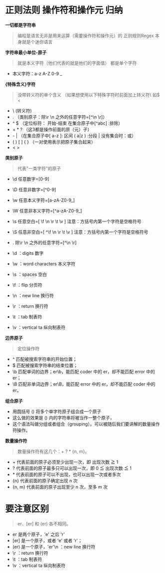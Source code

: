 # 正则法则 操作符和操作元 归纳

**一切都是字符串**

>编程是语言无非是用来运算（需要操作符和操作元）的 正则规则Regex 本身就是个迷你语言

**字符串最小单位-原子** 

>就是本义字符（他们代表的就是他们的字面值）  都是单个字符
* 本义字符：a-z A-Z 0-9 _ 

**{特殊含义}字符**

 >没带转义符的单个含义 （如果想使用以下特殊字符时前面加上转义符\ 如\$ \< 
 * \ (转义符) 
* .  （类别原子：除\r \n 之外的任意字符=[^\n \r]）          
* ^ $ （定位标符： 开始-结束   在集合原子中[^abc] :排除）
* \+   \*   ? （这3都是操作前面的原（元）子）
* \-  |       （在集合原子中[ a-z ]: 区间   ( a|z ) :分段  | 没有集合时：或）
* (  )   [  ]  {  }  （一对使用表示把原子集合起来） 
* <   >     

**类别原子**
>代表"一类字符"的原子
* \\d 任意数字=[0-9]
* \\D 任意非数字=[^0-9]
* \\w 任意本义字符=[a-zA-Z0-9_]
* \\W 任意非本义字符=[^a-zA-Z0-9_]  
* \\s 任意空白=[ \f \n \r \t \v ]   注意：方括号内第一个字符是空格符号
* \\S 任意非空白=[ ^\f \n \r \t \v ]  注意：方括号内第一个字符是空格符号  
* \.   除\r \n 之外的任意字符=[^\n \r]  

* \\d ：digits 数字
* \\w ：word characters 本义字符
* \\s ：spaces 空白

* \\f ：flip 分页符

* \\n ：new line 换行符
* \\r ：return 换行符
* \\t ：tab     制表符
* \\v ：vertical ta 纵向制表符 

**边界原子**
>定位操作符
* \^ 匹配被搜索字符串的开始位置；
* \$ 匹配被搜索字符串的结束位置；
* \\b 匹配单词的边界；er\b，能匹配 coder 中的 er，却不能匹配 error 中的 er；
* \\B 匹配非单词边界；er\B，能匹配 error 中的 er，却不能匹配 coder 中的 er。

**组合原子**
* 用圆括号 () 将多个单字符原子组合成一个原子
* 这么做的效果是 () 内的字符串将被当作一整个原子，
* 这个语法叫做分组或者组合（grouping）。可以被随后我们要讲解的数量操作符操作。

**数量操作符**
>数量操作符有这几个：+ ? * {n, m}。
* \+  代表前面的原子必须至少出现一次，即 出现次数 ≧ 1 
* \?  代表前面的原子最多只可以出现一次，即 0 ≦ 出现次数 ≦ 1
* \*  代表前面的原子可以不出现，也可以出现一次或者多次
* \{n}     代表前面的原子确定出现 n 次
* \{n, m}  代表前面的原子出现至少 n 次，至多 m 次 

# 要注意区别
>er、[er] 和 (er) 各不相同。

* er 是两个原子，'e' 之后 'r'
* [er] 是一个原子，或者 'e' 或者 'r'；
* (er) 是一个原子，'er'\n ：new line 换行符
* \\r ：return 换行符
* \\t ：tab     制表符
* \\v ：vertical ta 纵向制表符 

